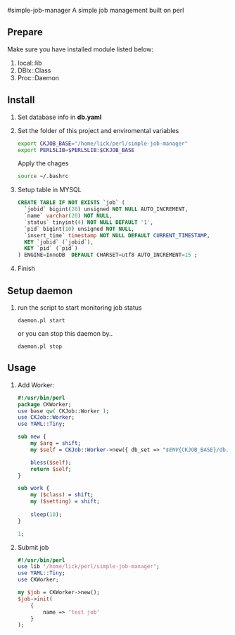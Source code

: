 #simple-job-manager
A simple job management built on perl

## Prepare
Make sure you have installed module listed below:
1. local::lib
2. DBIx::Class
3. Proc::Daemon

## Install
1. Set database info in **db.yaml**
2. Set the folder of this project and enviromental variables

	```bash
	export CKJOB_BASE="/home/lick/perl/simple-job-manager"
    export PERL5LIB=$PERL5LIB:$CKJOB_BASE
	```

    Apply the chages
    ```bash
    source ~/.bashrc
    ```

3. Setup table in MYSQL

	```sql
	CREATE TABLE IF NOT EXISTS `job` (
	  `jobid` bigint(20) unsigned NOT NULL AUTO_INCREMENT,
	  `name` varchar(20) NOT NULL,
	  `status` tinyint(4) NOT NULL DEFAULT '1',
	  `pid` bigint(10) unsigned NOT NULL,
	  `insert_time` timestamp NOT NULL DEFAULT CURRENT_TIMESTAMP,
	  KEY `jobid` (`jobid`),
	  KEY `pid` (`pid`)
	) ENGINE=InnoDB  DEFAULT CHARSET=utf8 AUTO_INCREMENT=15 ;
	```
4. Finish

## Setup daemon
1. run the script to start monitoring job status
	```
	daemon.pl start
	```
	or you can stop this daemon by..
	```
	daemon.pl stop
	```

## Usage
1. Add Worker:
	```perl
	#!/usr/bin/perl
	package CKWorker;
	use base qw( CKJob::Worker );
	use CKJob::Worker;
	use YAML::Tiny;
	
	sub new {
		my $arg = shift;
		my $self = CKJob::Worker->new({ db_set => "$ENV{CKJOB_BASE}/db.yaml" });
	
		bless($self);
		return $self;
	}
	
	sub work {
		my ($class) = shift;
		my ($setting) = shift;
		
		sleep(10);
	}
	
	1;
	```

2. Submit job
	```perl
	#!/usr/bin/perl
	use lib '/home/lick/perl/simple-job-manager';
	use YAML::Tiny;
	use CKWorker;
	
	my $job = CKWorker->new();
	$job->init(
		{
			name => 'test job'
		}
	);
	```
